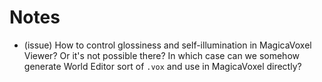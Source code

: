 # Notes

* (issue) How to control glossiness and self-illumination in MagicaVoxel Viewer? Or it's not possible there? In which case can we somehow generate World Editor sort of `.vox` and use in MagicaVoxel directly?